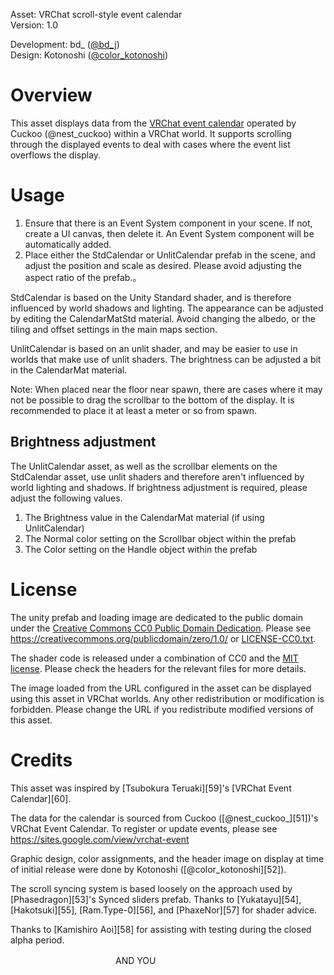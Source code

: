 Asset: VRChat scroll-style event calendar<br>
Version: 1.0<br>

Development: bd_ ([@bd_j][1])<br>
Design: Kotonoshi ([@color_kotonoshi][2])

[1]: https://twitter.com/bd_j
[2]: https://twitter.com/color_kotonoshi

# Overview

This asset displays data from the [VRChat event calendar][10] operated by Cuckoo (@nest_cuckoo) within a VRChat world.
It supports scrolling through the displayed events to deal with cases where the event list overflows the display.

[10]: https://vrceve.com/

# Usage

1. Ensure that there is an Event System component in your scene. If not, create a UI canvas, then delete it. An Event System component will be automatically added.
2. Place either the StdCalendar or UnlitCalendar prefab in the scene, and adjust the position and
scale as desired. Please avoid adjusting the aspect ratio of the prefab.。

StdCalendar is based on the Unity Standard shader, and is therefore influenced by world shadows and lighting.
The appearance can be adjusted by editing the CalendarMatStd material.
Avoid changing the albedo, or the tiling and offset settings in the main maps section.

UnlitCalendar is based on an unlit shader, and may be easier to use in worlds that make use of unlit shaders.
The brightness can be adjusted a bit in the CalendarMat material.

Note: When placed near the floor near spawn, there are cases where it may not be possible to drag the
scrollbar to the bottom of the display. It is recommended to place it at least a meter or so from
spawn.

## Brightness adjustment

The UnlitCalendar asset, as well as the scrollbar elements on the StdCalendar asset, use unlit shaders
and therefore aren't influenced by world lighting and shadows. If brightness adjustment is required, please
adjust the following values.

1. The Brightness value in the CalendarMat material (if using UnlitCalendar)
2. The Normal color setting on the Scrollbar object within the prefab
3. The Color setting on the Handle object within the prefab

# License

The unity prefab and loading image are dedicated to the public domain under the [Creative Commons CC0 Public Domain Dedication][41].
Please see https://creativecommons.org/publicdomain/zero/1.0/ or [LICENSE-CC0.txt](LICENSE-CC0.txt).

The shader code is released under a combination of CC0 and the [MIT license][42]. Please check the headers for the relevant files for
more details.

The image loaded from the URL configured in the asset can be displayed using this asset
in VRChat worlds. Any other redistribution or modification is forbidden.
Please change the URL if you redistribute modified versions of this asset.

[41]: https://creativecommons.org/publicdomain/zero/1.0/deed.en
[42]: LICENSE-MIT.txt

# Credits

This asset was inspired by [Tsubokura Teruaki][59]'s [VRChat Event Calendar][60].

The data for the calendar is sourced from Cuckoo ([@nest_cuckoo_][51])'s VRChat Event Calendar.
To register or update events, please see https://sites.google.com/view/vrchat-event

Graphic design, color assignments, and the header image on display at time of initial release were done by Kotonoshi ([@color_kotonoshi][52]).

The scroll syncing system is based loosely on the approach used by [Phasedragon][53]'s Synced sliders prefab.
Thanks to [Yukatayu][54], [Hakotsuki][55], [Ram.Type-0][56], and [PhaxeNor][57] for shader advice.

Thanks to [Kamishiro Aoi][58] for assisting with testing during the closed alpha period.

　　　　　　　　　　　　AND YOU　　　　　

